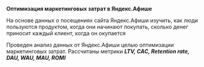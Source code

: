 **Оптимизация маркетинговых затрат в Яндекс.Афише**

На основе данных о посещениях сайта Яндекс.Афиши изучить, как люди пользуются продуктом, когда они начинают покупать, сколько денег приносит каждый клиент, когда он окупается

Проведен анализ данных от Яндекс.Афиши целью оптимизации маркетинговых затрат.
Рассчитаны метрики _**LTV, CAC, Retention rate, DAU, WAU, MAU, ROMI**_
